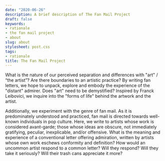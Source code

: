 ```yaml
---
date: "2020-06-26"
description: A brief description of The Fan Mail Project
draft: false
keywords:
- rationale
- the fan mail project
- about
slug: about
stylesheet: post.css
tags:
- rationale
title: The Fan Mail Project
---
```


What is the nature of our perceived separation and differences with "art" / “the artist”? Are there boundaries to an artistic practice? By writing fan letters, we hope to unpack, explore and embody the experience of the "distant" admirer. Does "art" need to be demystified? Inspired by Franck Leibovici, we inquire into the "forms of life" behind the artwork and the artist.

Additionally, we experiment with the genre of fan mail. As it is predominately understood and practiced, fan mail is directed towards well-known individuals in pop culture. Here, we write to artists whose work is considered avant-garde; those whose ideas are obscure, not immediately gratifying, peculiar, inexplicable, and/or offensive. What is the meaning and experience of a conventional letter offering admiration, written by artists whose own work eschews conformity and definition? How would an uncommon artist respond to a common letter? Will they respond? Will they take it seriously? Will their trash cans appreciate it more?

